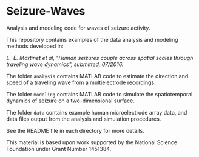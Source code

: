 # Seizure-Waves
Analysis and modeling code for waves of seizure activity.

This repository contains examples of the data analysis and modeling methods developed in:

<i>L.-E. Martinet et al, "Human seizures couple across spatial scales through traveling wave dynamics", submitted, 07/2016.</i>

The folder `analysis` contains MATLAB code to estimate the direction and speed of a traveling wave from a multielectrode recordings.

The folder `modeling` contains MATLAB code to simulate the spatiotemporal dynamics of seizure on a two-dimensional surface.

The folder `data` contains example human microelectrode array data, and data files output from the analysis and simulation procedures.

See the README file in each directory for more details.

This material is based upon work supported by the National Science Foundation under Grant Number 1451384.
